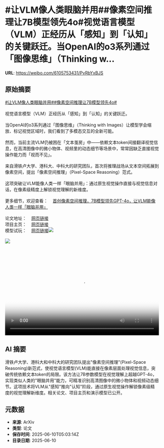# #让VLM像人类眼脑并用##像素空间推理让7B模型领先4o#视觉语言模型（VLM）正经历从「感知」到「认知」的关键跃迁。当OpenAI的o3系列通过「图像思维」（Thinking w...

**URL**: https://weibo.com/6105753431/PvRbYxBJS

## 原始摘要

<a href="https://m.weibo.cn/search?containerid=231522type%3D1%26t%3D10%26q%3D%23%E8%AE%A9VLM%E5%83%8F%E4%BA%BA%E7%B1%BB%E7%9C%BC%E8%84%91%E5%B9%B6%E7%94%A8%23&amp;extparam=%23%E8%AE%A9VLM%E5%83%8F%E4%BA%BA%E7%B1%BB%E7%9C%BC%E8%84%91%E5%B9%B6%E7%94%A8%23" data-hide=""><span class="surl-text">#让VLM像人类眼脑并用#</span></a><a href="https://m.weibo.cn/search?containerid=231522type%3D1%26t%3D10%26q%3D%23%E5%83%8F%E7%B4%A0%E7%A9%BA%E9%97%B4%E6%8E%A8%E7%90%86%E8%AE%A97B%E6%A8%A1%E5%9E%8B%E9%A2%86%E5%85%884o%23&amp;extparam=%23%E5%83%8F%E7%B4%A0%E7%A9%BA%E9%97%B4%E6%8E%A8%E7%90%86%E8%AE%A97B%E6%A8%A1%E5%9E%8B%E9%A2%86%E5%85%884o%23" data-hide=""><span class="surl-text">#像素空间推理让7B模型领先4o#</span></a><br><br>视觉语言模型（VLM）正经历从「感知」到「认知」的关键跃迁。<br><br>当OpenAI的o3系列通过「图像思维」（Thinking with Images）让模型学会缩放、标记视觉区域时，我们看到了多模态交互的全新可能。<br><br>然而，当前主流VLM仍被困在「文本茧房」中——依赖文本token间接翻译视觉信息，在高清图像中的微小物体、视频里的动态细节等场景中，常常因缺乏直接视觉操作能力而「视而不见」。<br><br>来自滑铁卢大学、港科大、中科大的研究团队，首次将推理战场从文本空间拓展到像素空间，提出「像素空间推理」（Pixel-Space Reasoning）范式。<br><br>这项突破让VLM能像人类一样「眼脑并用」：通过原生视觉操作直接与视觉信息对话，在像素级精度上解锁视觉理解的新维度。<br><br>更多细节，欢迎查看：<a href="https://weibo.cn/sinaurl?u=https%3A%2F%2Fmp.weixin.qq.com%2Fs%2FwjW2UIi6x4fNU0sqSRzxzQ" data-hide=""><span class="url-icon"><img style="width: 1rem;height: 1rem" src="https://h5.sinaimg.cn/upload/2015/09/25/3/timeline_card_small_web_default.png" referrerpolicy="no-referrer"></span><span class="surl-text">首创像素空间推理，7B模型领先GPT-4o，让VLM能像人类一样「眼脑并用」</span></a><br><br>论文地址：<a href="https://weibo.cn/sinaurl?u=https%3A%2F%2Farxiv.org%2Fpdf%2F2505.15966" data-hide=""><span class="url-icon"><img style="width: 1rem;height: 1rem" src="https://h5.sinaimg.cn/upload/2015/09/25/3/timeline_card_small_web_default.png" referrerpolicy="no-referrer"></span><span class="surl-text">网页链接</span></a><br>项目主页：<a href="https://weibo.cn/sinaurl?u=https%3A%2F%2Ftiger-ai-lab.github.io%2FPixel-Reasoner%2F" data-hide=""><span class="url-icon"><img style="width: 1rem;height: 1rem" src="https://h5.sinaimg.cn/upload/2015/09/25/3/timeline_card_small_web_default.png" referrerpolicy="no-referrer"></span><span class="surl-text">网页链接</span></a><br>模型试玩：<a href="https://weibo.cn/sinaurl?u=https%3A%2F%2Fhuggingface.co%2Fspaces%2FTIGER-Lab%2FPixel-Reasoner" data-hide=""><span class="url-icon"><img style="width: 1rem;height: 1rem" src="https://h5.sinaimg.cn/upload/2015/09/25/3/timeline_card_small_web_default.png" referrerpolicy="no-referrer"></span><span class="surl-text">网页链接</span></a><img style="" src="https://tvax3.sinaimg.cn/large/006Fd7o3ly1i2a01k91f7j314u0k0wer.jpg" referrerpolicy="no-referrer"><br><br><img style="" src="https://tvax3.sinaimg.cn/large/006Fd7o3gy1i2a017jmusj30zk0cl787.jpg" referrerpolicy="no-referrer"><br><br><br clear="both"><div style="clear: both"></div><video controls="controls" poster="https://tvax3.sinaimg.cn/orj480/006Fd7o3ly1i2a01jvs6rj314u0k0wer.jpg" style="width: 100%"><source src="https://f.video.weibocdn.com/o0/0PMOySRglx08oVuxPHdC010412007nab0E010.mp4?label=mp4_720p&amp;template=1470x720.25.0&amp;ori=0&amp;ps=1CwnkDw1GXwCQx&amp;Expires=1749535281&amp;ssig=M8wc4vttiu&amp;KID=unistore,video"><source src="https://f.video.weibocdn.com/o0/yp7MFihclx08oVuxzJO0010412003kCT0E010.mp4?label=mp4_hd&amp;template=980x480.25.0&amp;ori=0&amp;ps=1CwnkDw1GXwCQx&amp;Expires=1749535281&amp;ssig=4RFEOsdr7S&amp;KID=unistore,video"><source src="https://f.video.weibocdn.com/o0/KkgH4MN2lx08oVuxvia4010412001QCW0E010.mp4?label=mp4_ld&amp;template=732x360.25.0&amp;ori=0&amp;ps=1CwnkDw1GXwCQx&amp;Expires=1749535281&amp;ssig=98%2Ft0JNSo3&amp;KID=unistore,video"><p>视频无法显示，请前往<a href="https://video.weibo.com/show?fid=1034%3A5175926229762066" target="_blank" rel="noopener noreferrer">微博视频</a>观看。</p></video>

## AI 摘要

滑铁卢大学、港科大和中科大的研究团队提出"像素空间推理"(Pixel-Space Reasoning)新范式，使视觉语言模型(VLM)能直接在像素层面处理视觉信息，突破传统依赖文本token的局限。该方法让7B参数模型在视觉理解上超越GPT-4o，实现类似人类的"眼脑并用"能力，可精准识别高清图像中的微小物体和视频动态细节。这项技术将VLM从"感知"推向"认知"阶段，通过原生视觉操作解锁像素级精度的视觉理解新维度。相关论文、项目主页和演示模型已公开。

## 元数据

- **来源**: ArXiv
- **类型**: 论文
- **保存时间**: 2025-06-10T05:03:14Z
- **目录日期**: 2025-06-10
